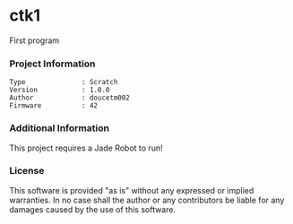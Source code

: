 ctk1
================

First program

### Project Information
```
Type              : Scratch
Version           : 1.0.0
Author            : doucetm002
Firmware          : 42
```

### Additional Information
This project requires a Jade Robot to run!

### License
This software is provided "as is" without any expressed or implied warranties.  In no case shall the author or any contributors be liable for any damages caused by the use of this software.


